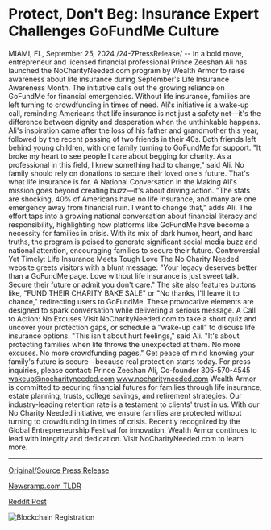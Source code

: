 # Protect, Don't Beg: Insurance Expert Challenges GoFundMe Culture

MIAMI, FL, September 25, 2024 /24-7PressRelease/ -- In a bold move, entrepreneur and licensed financial professional Prince Zeeshan Ali has launched the NoCharityNeeded.com program by Wealth Armor to raise awareness about life insurance during September's Life Insurance Awareness Month. The initiative calls out the growing reliance on GoFundMe for financial emergencies. Without life insurance, families are left turning to crowdfunding in times of need. Ali's initiative is a wake-up call, reminding Americans that life insurance is not just a safety net—it's the difference between dignity and desperation when the unthinkable happens.  Ali's inspiration came after the loss of his father and grandmother this year, followed by the recent passing of two friends in their 40s. Both friends left behind young children, with one family turning to GoFundMe for support. "It broke my heart to see people I care about begging for charity. As a professional in this field, I knew something had to change," said Ali. No family should rely on donations to secure their loved one's future. That's what life insurance is for.  A National Conversation in the Making  Ali's mission goes beyond creating buzz—it's about driving action. "The stats are shocking, 40% of Americans have no life insurance, and many are one emergency away from financial ruin. I want to change that," adds Ali. The effort taps into a growing national conversation about financial literacy and responsibility, highlighting how platforms like GoFundMe have become a necessity for families in crisis.  With its mix of dark humor, heart, and hard truths, the program is poised to generate significant social media buzz and national attention, encouraging families to secure their future.  Controversial Yet Timely: Life Insurance Meets Tough Love  The No Charity Needed website greets visitors with a blunt message: "Your legacy deserves better than a GoFundMe page. Love without life insurance is just sweet talk. Secure their future or admit you don't care." The site also features buttons like, "FUND THEIR CHARITY BAKE SALE" or "No thanks, I'll leave it to chance," redirecting users to GoFundMe. These provocative elements are designed to spark conversation while delivering a serious message.  A Call to Action: No Excuses  Visit NoCharityNeeded.com to take a short quiz and uncover your protection gaps, or schedule a "wake-up call" to discuss life insurance options. "This isn't about hurt feelings," said Ali. "It's about protecting families when life throws the unexpected at them. No more excuses. No more crowdfunding pages."  Get peace of mind knowing your family's future is secure—because real protection starts today.  For press inquiries, please contact:  Prince Zeeshan Ali, Co-founder 305-570-4545 wakeup@nocharityneeded.com www.nocharityneeded.com  Wealth Armor is committed to securing financial futures for families through life insurance, estate planning, trusts, college savings, and retirement strategies. Our industry-leading retention rate is a testament to clients' trust in us. With our No Charity Needed initiative, we ensure families are protected without turning to crowdfunding in times of crisis. Recently recognized by the Global Entrepreneurship Festival for innovation, Wealth Armor continues to lead with integrity and dedication. Visit NoCharityNeeded.com to learn more. 

---

[Original/Source Press Release](https://www.24-7pressrelease.com/press-release/514653/protect-dont-beg-insurance-expert-challenges-gofundme-culture)
                    

[Newsramp.com TLDR](None) 



[Reddit Post](https://www.reddit.com/r/newsramp/comments/1foykju/entrepreneur_launches_nocharityneededcom_program/) 



![Blockchain Registration](https://cdn.newsramp.app/24-7PressRelease/qrcode/249/25/tileqaBn.webp)